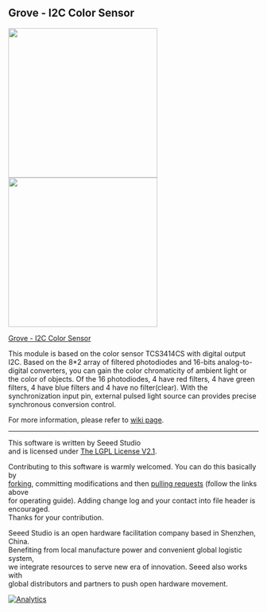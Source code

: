 Grove - I2C Color Sensor
------------------------

<img src=https://statics3.seeedstudio.com/seeed/img/2016-10/8Qe0dAysi8buqDlJz2AnNNXv.jpg width=300><img src=https://statics3.seeedstudio.com/seeed/img/2016-10/IwioKtqDuksNgjr7XWfLIYjQ.jpg width=300>

[Grove - I2C Color Sensor](https://www.seeedstudio.com/grove-i2c-color-sensor-p-854.html?cPath=25_27)

This module is based on the color sensor TCS3414CS with digital output I2C. Based on the 8*2 array of filtered photodiodes and 16-bits analog-to-digital converters, you can gain the color chromaticity of ambient light or the color of objects. Of the 16 photodiodes, 4 have red filters, 4 have green filters, 4 have blue filters and 4 have no filter(clear). With the synchronization input pin, external pulsed light source can provides precise synchronous conversion control.

For more information, please refer to [wiki page](http://wiki.seeedstudio.com/Grove-I2C_Color_Sensor/).

----

This software is written by Seeed Studio<br>
and is licensed under [The LGPL License V2.1](http://www.gnu.org/licenses/lgpl-2.1.html). 

Contributing to this software is warmly welcomed. You can do this basically by<br>
[forking](https://help.github.com/articles/fork-a-repo), committing modifications and then [pulling requests](https://help.github.com/articles/using-pull-requests) (follow the links above<br>
for operating guide). Adding change log and your contact into file header is encouraged.<br>
Thanks for your contribution.

Seeed Studio is an open hardware facilitation company based in Shenzhen, China. <br>
Benefiting from local manufacture power and convenient global logistic system, <br>
we integrate resources to serve new era of innovation. Seeed also works with <br>
global distributors and partners to push open hardware movement.<br>





[![Analytics](https://ga-beacon.appspot.com/UA-46589105-3/Grove_I2C_Color_Sensor)](https://github.com/igrigorik/ga-beacon)
